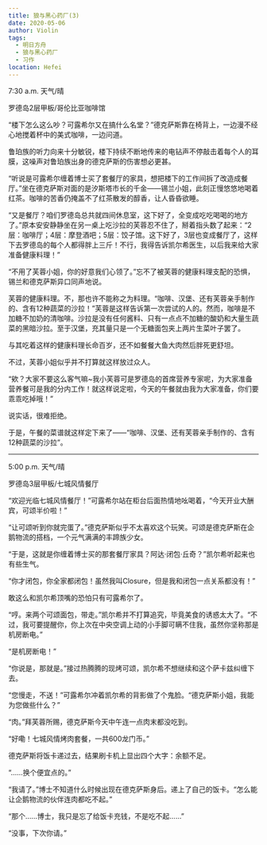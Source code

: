 ```yaml
---
title: 狼与黑心药厂(3)
date: 2020-05-06
author: Violin
tags:
  - 明日方舟
  - 狼与黑心药厂
  - 习作
location: Hefei
---
```


7:30 a.m. 天气/晴

罗德岛2层甲板/哥伦比亚咖啡馆

“楼下怎么这么吵？可露希尔又在搞什么名堂？”德克萨斯靠在椅背上，一边漫不经心地搅着杯中的美式咖啡，一边问道。

鲁珀族的听力向来十分敏锐，楼下持续不断地传来的电钻声不停敲击着每个人的耳膜，这噪声对鲁珀族出身的德克萨斯的伤害想必更甚。

“听说是可露希尔缠着博士买了套餐厅的家具，想把楼下的工作间拆了改造成餐厅。”坐在德克萨斯对面的是汐斯塔市长的千金——锡兰小姐，此刻正慢悠悠地喝着红茶。咖啡的苦香仍掩盖不了红茶散发的醇香，让人昏昏欲睡。

“又是餐厅？咱们罗德岛总共就四间休息室，这下好了，全变成吃吃喝喝的地方了。”原本安安静静坐在另一桌上吃沙拉的芙蓉忍不住了，掰着指头数了起来：“2层：咖啡厅；4层：摩登酒吧；5层：饺子馆。这下好了，3层也变成餐厅了，这样下去罗德岛的每个人都得胖上三斤！不行，我得告诉凯尔希医生，以后我来给大家准备健康料理！”

“不用了芙蓉小姐，你的好意我们心领了。”忘不了被芙蓉的健康料理支配的恐惧，锡兰和德克萨斯异口同声地说。

芙蓉的健康料理。不，那也许不能称之为料理。“咖啡、汉堡、还有芙蓉亲手制作的、含有12种蔬菜的沙拉！”芙蓉是这样告诉第一次尝试的人的。然而，咖啡是不加糖不加奶的清咖啡。沙拉是没有任何酱料、只有一点点不加糖的酸奶和大量生蔬菜的黑暗沙拉。至于汉堡，充其量只是一个无糖面包夹上两片生菜叶子罢了。

与其吃着这样的健康料理长命百岁，还不如餐餐大鱼大肉然后胖死更舒坦。

不过，芙蓉小姐似乎并不打算就这样放过众人。

“欸？大家不要这么客气嘛~我小芙蓉可是罗德岛的首席营养专家呢，为大家准备营养餐可是我的分内工作！就这样说定啦，今天的午餐就由我为大家准备，你们要乖乖吃掉哦！”

说实话，很难拒绝。

于是，午餐的菜谱就这样定下来了——“咖啡、汉堡、还有芙蓉亲手制作的、含有12种蔬菜的沙拉”。



----



5:00 p.m. 天气/晴

罗德岛3层甲板/七城风情餐厅

“欢迎光临七城风情餐厅！”可露希尔站在柜台后面热情地吆喝着，“今天开业大酬宾，可颂半价啦！”

“让可颂听到你就完蛋了。”德克萨斯似乎不太喜欢这个玩笑。可颂是德克萨斯在企鹅物流的搭档，一个元气满满的丰蹄族少女。

“于是，这就是你缠着博士买的那套餐厅家具？阿达·闭包·丘奇？”凯尔希听起来也有些生气。

“你才闭包，你全家都闭包！虽然我叫Closure，但是我和闭包一点关系都没有！”

敢这么和凯尔希顶嘴的恐怕只有可露希尔了。

“哼。来两个可颂面包，带走。”凯尔希并不打算追究，毕竟美食的诱惑太大了。“不过，我可要提醒你，你上次在中央空调上动的小手脚可瞒不住我，虽然你坚称那是机房断电。”

“是机房断电！”

“你说是，那就是。”接过热腾腾的现烤可颂，凯尔希不想继续和这个萨卡兹纠缠下去。

“您慢走，不送！”可露希尔冲着凯尔希的背影做了个鬼脸。“德克萨斯小姐，我能为您做些什么？”

“肉。”拜芙蓉所赐，德克萨斯今天中午连一点肉末都没吃到。

“好嘞！七城风情烤肉套餐，一共600龙门币。”

德克萨斯将饭卡递过去，结果刷卡机上显出四个大字：余额不足。

“……换个便宜点的。”

“我请了。”博士不知道什么时候出现在德克萨斯身后。递上了自己的饭卡。“怎么能让企鹅物流的伙伴连肉都吃不起。”

“那个……博士，我只是忘了给饭卡充钱，不是吃不起……”

“没事，下次你请。”

